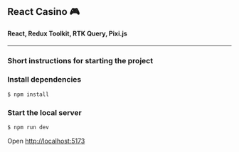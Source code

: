 ## React Casino 🎮

#### React, Redux Toolkit, RTK Query, Pixi.js

---

### Short instructions for starting the project

### Install dependencies

```bash
$ npm install
```

### Start the local server

```bash
$ npm run dev
```

Open [http://localhost:5173](http://localhost:5173)
